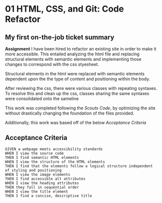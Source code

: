 # 01 HTML, CSS, and Git: Code Refactor

## My first on-the-job ticket summary



**Assignment** I have been hired to refactor an existing site in order to make it more accessible. This entailed analyzing the html file and replacing structural elements with semantic elements and implementing those changes to correspond with the css styesheet.

Structural elements in the html were replaced with semantic elements dependent upon the the type of content and positioning within the body.

After reviewing the css, there were various classes with repeating syntaxes. To resolve this and clean up the css, classes sharing the same syntaxes were consolidated onto the sameline

This work was completed following the *Scouts Code*, by optimizing the site without drastically changing the foundation of the files provided.

Additionally, this work was based off of the below *Acceptance Criteria*

## Acceptance Criteria

```
GIVEN a webpage meets accessibility standards
WHEN I view the source code
THEN I find semantic HTML elements
WHEN I view the structure of the HTML elements
THEN I find that the elements follow a logical structure independent of styling and positioning
WHEN I view the image elements
THEN I find accessible alt attributes
WHEN I view the heading attributes
THEN they fall in sequential order
WHEN I view the title element
THEN I find a concise, descriptive title
